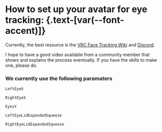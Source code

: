 <script setup>
import Alerts from '../../vue/alerts/Alerts.vue'
import { alerts } from '../../static/alerts'
</script>

# How to set up your avatar for eye tracking: {.text-[var(--font-accent)]}

Currently, the best resource is the [VRC Face Tracking Wiki](https://github.com/benaclejames/VRCFaceTracking/wiki/Eye-Tracking-Setup) and [Discord](https://discord.gg/Fh4FNehzKn).

I hope to have a good video available from a community member that shows and explains the process eventually.
If you have the skills to make one, please do.

### We currently use the following paramaters

`LeftEyeX`

`RightEyeX`

`EyesY`

`LeftEyeLidExpandedSqueeze`

`RightEyeLidExpandedSqueeze`

<div align="center">
    <Alerts :options="alerts.vrc_avatar_setup">
        <template v-slot:content>
            <p>
               We currently only support float parameters, please adjust your setup accordingly.
            </p>
        </template>
    </Alerts>
</div>
